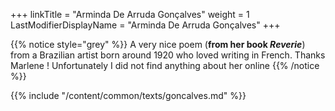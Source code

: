 +++
linkTitle = "Arminda De Arruda Gonçalves"
weight = 1
LastModifierDisplayName = "Arminda De Arruda Gonçalves"
+++

{{% notice style="grey" %}}
A very nice poem (**from her book *Reverie***) from a Brazilian artist born around 1920 who loved writing in French. Thanks Marlene ! Unfortunately I did not find anything about her online
{{% /notice %}}

{{% include "/content/common/texts/goncalves.md" %}}
